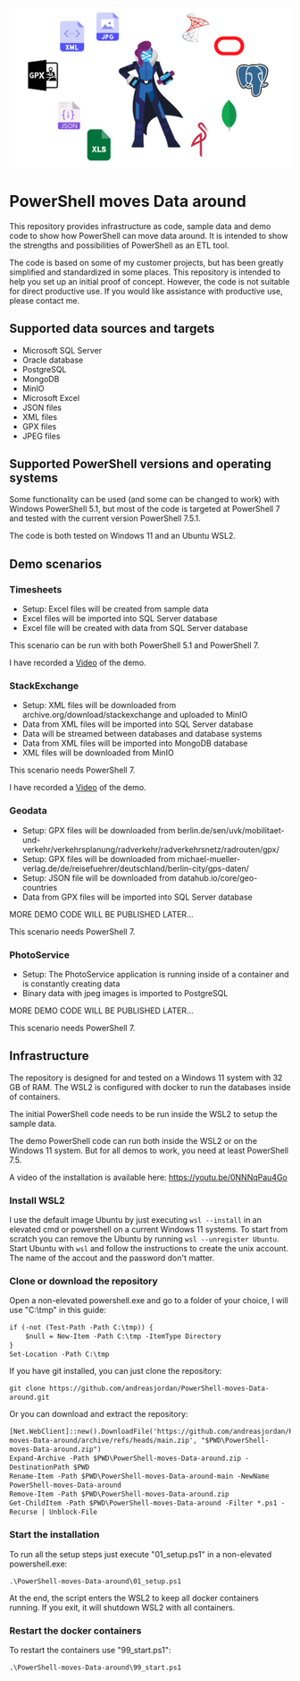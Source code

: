 ![logo](logo.jpg)
# PowerShell moves Data around

This repository provides infrastructure as code, sample data and demo code to show how PowerShell can move data around.
It is intended to show the strengths and possibilities of PowerShell as an ETL tool.

The code is based on some of my customer projects, but has been greatly simplified and standardized in some places.
This repository is intended to help you set up an initial proof of concept. However, the code is not suitable for direct productive use.
If you would like assistance with productive use, please contact me.



## Supported data sources and targets

- Microsoft SQL Server
- Oracle database
- PostgreSQL
- MongoDB
- MinIO
- Microsoft Excel
- JSON files
- XML files
- GPX files
- JPEG files



## Supported PowerShell versions and operating systems

Some functionality can be used (and some can be changed to work) with Windows PowerShell 5.1, but most of the code is targeted at PowerShell 7 and tested with the current version PowerShell 7.5.1.

The code is both tested on Windows 11 and an Ubuntu WSL2.



## Demo scenarios

### Timesheets

- Setup: Excel files will be created from sample data
- Excel files will be imported into SQL Server database
- Excel file will be created with data from SQL Server database

This scenario can be run with both PowerShell 5.1 and PowerShell 7.

I have recorded a [Video](https://youtu.be/UnTFhbC3JVE) of the demo.


### StackExchange

- Setup: XML files will be downloaded from archive.org/download/stackexchange and uploaded to MinIO
- Data from XML files will be imported into SQL Server database
- Data will be streamed between databases and database systems
- Data from XML files will be imported into MongoDB database
- XML files will be downloaded from MinIO

This scenario needs PowerShell 7.

I have recorded a [Video](https://youtu.be/EK1a7WthRqA) of the demo.


### Geodata

- Setup: GPX files will be downloaded from berlin.de/sen/uvk/mobilitaet-und-verkehr/verkehrsplanung/radverkehr/radverkehrsnetz/radrouten/gpx/
- Setup: GPX files will be downloaded from michael-mueller-verlag.de/de/reisefuehrer/deutschland/berlin-city/gps-daten/
- Setup: JSON file will be downloaded from datahub.io/core/geo-countries
- Data from GPX files will be imported into SQL Server database

MORE DEMO CODE WILL BE PUBLISHED LATER...

This scenario needs PowerShell 7.


### PhotoService

- Setup: The PhotoService application is running inside of a container and is constantly creating data
- Binary data with jpeg images is imported to PostgreSQL

MORE DEMO CODE WILL BE PUBLISHED LATER...

This scenario needs PowerShell 7.



## Infrastructure

The repository is designed for and tested on a Windows 11 system with 32 GB of RAM. The WSL2 is configured with docker to run the databases inside of containers.

The initial PowerShell code needs to be run inside the WSL2 to setup the sample data.

The demo PowerShell code can run both inside the WSL2 or on the Windows 11 system. But for all demos to work, you need at least PowerShell 7.5.

A video of the installation is available here: https://youtu.be/0NNNqPau4Go


### Install WSL2

I use the default image Ubuntu by just executing `wsl --install` in an elevated cmd or powershell on a current Windows 11 systems. To start from scratch you can remove the Ubuntu by running `wsl --unregister Ubuntu`. Start Ubuntu with `wsl` and follow the instructions to create the unix account. The name of the accout and the password don't matter.


### Clone or download the repository

Open a non-elevated powershell.exe and go to a folder of your choice, I will use "C:\tmp" in this guide:

```
if (-not (Test-Path -Path C:\tmp)) {
    $null = New-Item -Path C:\tmp -ItemType Directory
}
Set-Location -Path C:\tmp
```

If you have git installed, you can just clone the repository:

```
git clone https://github.com/andreasjordan/PowerShell-moves-Data-around.git
```

Or you can download and extract the repository:

```
[Net.WebClient]::new().DownloadFile('https://github.com/andreasjordan/PowerShell-moves-Data-around/archive/refs/heads/main.zip', "$PWD\PowerShell-moves-Data-around.zip")
Expand-Archive -Path $PWD\PowerShell-moves-Data-around.zip -DestinationPath $PWD
Rename-Item -Path $PWD\PowerShell-moves-Data-around-main -NewName PowerShell-moves-Data-around
Remove-Item -Path $PWD\PowerShell-moves-Data-around.zip
Get-ChildItem -Path $PWD\PowerShell-moves-Data-around -Filter *.ps1 -Recurse | Unblock-File
```


### Start the installation

To run all the setup steps just execute "01_setup.ps1" in a non-elevated powershell.exe:

```
.\PowerShell-moves-Data-around\01_setup.ps1
```

At the end, the script enters the WSL2 to keep all docker containers running. If you exit, it will shutdown WSL2 with all containers.


### Restart the docker containers

To restart the containers use "99_start.ps1":

```
.\PowerShell-moves-Data-around\99_start.ps1
```
